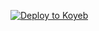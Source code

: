 [![Deploy to Koyeb](https://www.koyeb.com/static/images/deploy/button.svg)](https://app.koyeb.com/apps/deploy?type=git&repository=github.com/jepthoniq/lMl10l&branch=Joker&name=Joker_Koyeb&env[APP_ID]=ضع_اب-ايدي&env[API_HASH]=ضع-ايبي-هاش&env[ENV]=ANYTHING&env[DATABASE_URL]=قاعدة-البيانات&env[STRING_SESSION]=كو-تريمكس&env[TG_BOT_USERNAME]=معرف-البوت&env[TG_BOT_TOKEN]=توكن-البوت&env[ALIVE_NAME]=اسم_المستخدم)

